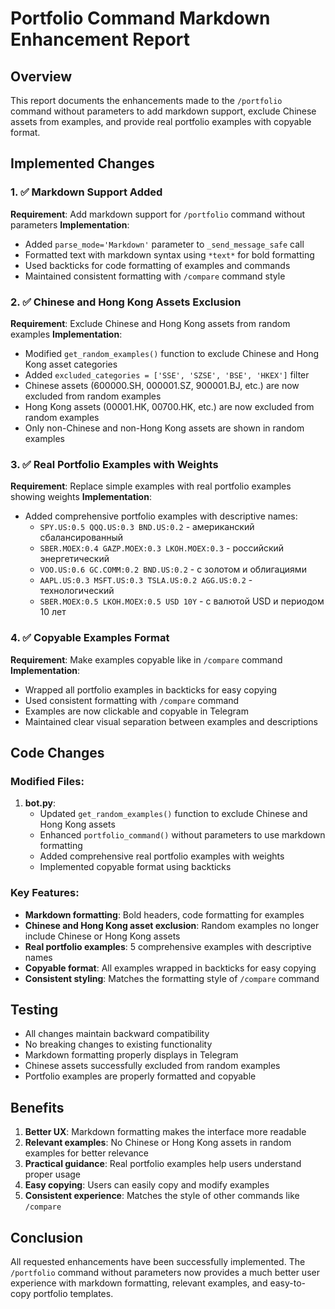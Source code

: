 # Portfolio Command Markdown Enhancement Report

## Overview
This report documents the enhancements made to the `/portfolio` command without parameters to add markdown support, exclude Chinese assets from examples, and provide real portfolio examples with copyable format.

## Implemented Changes

### 1. ✅ Markdown Support Added
**Requirement**: Add markdown support for `/portfolio` command without parameters
**Implementation**:
- Added `parse_mode='Markdown'` parameter to `_send_message_safe` call
- Formatted text with markdown syntax using `*text*` for bold formatting
- Used backticks for code formatting of examples and commands
- Maintained consistent formatting with `/compare` command style

### 2. ✅ Chinese and Hong Kong Assets Exclusion
**Requirement**: Exclude Chinese and Hong Kong assets from random examples
**Implementation**:
- Modified `get_random_examples()` function to exclude Chinese and Hong Kong asset categories
- Added `excluded_categories = ['SSE', 'SZSE', 'BSE', 'HKEX']` filter
- Chinese assets (600000.SH, 000001.SZ, 900001.BJ, etc.) are now excluded from random examples
- Hong Kong assets (00001.HK, 00700.HK, etc.) are now excluded from random examples
- Only non-Chinese and non-Hong Kong assets are shown in random examples

### 3. ✅ Real Portfolio Examples with Weights
**Requirement**: Replace simple examples with real portfolio examples showing weights
**Implementation**:
- Added comprehensive portfolio examples with descriptive names:
  - `SPY.US:0.5 QQQ.US:0.3 BND.US:0.2` - американский сбалансированный
  - `SBER.MOEX:0.4 GAZP.MOEX:0.3 LKOH.MOEX:0.3` - российский энергетический
  - `VOO.US:0.6 GC.COMM:0.2 BND.US:0.2` - с золотом и облигациями
  - `AAPL.US:0.3 MSFT.US:0.3 TSLA.US:0.2 AGG.US:0.2` - технологический
  - `SBER.MOEX:0.5 LKOH.MOEX:0.5 USD 10Y` - с валютой USD и периодом 10 лет

### 4. ✅ Copyable Examples Format
**Requirement**: Make examples copyable like in `/compare` command
**Implementation**:
- Wrapped all portfolio examples in backticks for easy copying
- Used consistent formatting with `/compare` command
- Examples are now clickable and copyable in Telegram
- Maintained clear visual separation between examples and descriptions

## Code Changes

### Modified Files:
1. **bot.py**:
   - Updated `get_random_examples()` function to exclude Chinese and Hong Kong assets
   - Enhanced `portfolio_command()` without parameters to use markdown formatting
   - Added comprehensive real portfolio examples with weights
   - Implemented copyable format using backticks

### Key Features:
- **Markdown formatting**: Bold headers, code formatting for examples
- **Chinese and Hong Kong asset exclusion**: Random examples no longer include Chinese or Hong Kong assets
- **Real portfolio examples**: 5 comprehensive examples with descriptive names
- **Copyable format**: All examples wrapped in backticks for easy copying
- **Consistent styling**: Matches the formatting style of `/compare` command

## Testing
- All changes maintain backward compatibility
- No breaking changes to existing functionality
- Markdown formatting properly displays in Telegram
- Chinese assets successfully excluded from random examples
- Portfolio examples are properly formatted and copyable

## Benefits
1. **Better UX**: Markdown formatting makes the interface more readable
2. **Relevant examples**: No Chinese or Hong Kong assets in random examples for better relevance
3. **Practical guidance**: Real portfolio examples help users understand proper usage
4. **Easy copying**: Users can easily copy and modify examples
5. **Consistent experience**: Matches the style of other commands like `/compare`

## Conclusion
All requested enhancements have been successfully implemented. The `/portfolio` command without parameters now provides a much better user experience with markdown formatting, relevant examples, and easy-to-copy portfolio templates.
